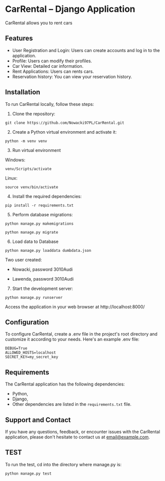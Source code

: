 # CarRental – Django Application

CarRental allows you to rent cars

## Features

- User Registration and Login: Users can create accounts and log in to the application.
- Profile: Users can modify their profiles.
- Car View: Detailed car information.
- Rent Applications: Users can rents cars.
- Reservation history: You can view your reservation history.

## Installation

To run CarRental locally, follow these steps:

1. Clone the repository:

```
git clone https://github.com/Nowacki97PL/CarRental.git
```

2. Create a Python virtual environment and activate it:

```
python -m venv venv
```

3. Run virtual environment

Windows:

```
venv/Scripts/activate
```

Linux:

```
source venv/bin/activate
```

4. Install the required dependencies:

```
pip install -r requirements.txt
```

5. Perform database migrations:

```
python manage.py makemigrations
```

```
python manage.py migrate
```

6. Load data to Database

```
python manage.py loaddata dumbdata.json
```

Two user created:

- Nowacki, password 3010Audi

- Lawenda, password 3010Audi

7. Start the development server:

```
python manage.py runserver
```

Access the application in your web browser at http://localhost:8000/

## Configuration

To configure CarRental, create a .env file in the project's root directory and customize it according to
your needs. Here's an example .env file:

```
DEBUG=True
ALLOWED_HOSTS=localhost
SECRET_KEY=my_secret_key
```

## Requirements

The CarRental application has the following dependencies:

- Python,
- Django,
- Other dependencies are listed in the `requirements.txt` file.

## Support and Contact

If you have any questions, feedback, or encounter issues with the CarRental application, please
don't hesitate to contact us at email@example.com.

## TEST

To run the test, cd into the directory where manage.py is:

```
python manage.py test
```
